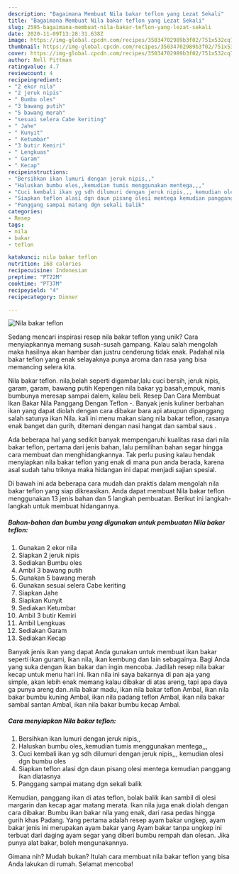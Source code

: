 ```yaml
---
description: "Bagaimana Membuat Nila bakar teflon yang Lezat Sekali"
title: "Bagaimana Membuat Nila bakar teflon yang Lezat Sekali"
slug: 2595-bagaimana-membuat-nila-bakar-teflon-yang-lezat-sekali
date: 2020-11-09T13:28:31.638Z
image: https://img-global.cpcdn.com/recipes/35034702989b3f02/751x532cq70/nila-bakar-teflon-foto-resep-utama.jpg
thumbnail: https://img-global.cpcdn.com/recipes/35034702989b3f02/751x532cq70/nila-bakar-teflon-foto-resep-utama.jpg
cover: https://img-global.cpcdn.com/recipes/35034702989b3f02/751x532cq70/nila-bakar-teflon-foto-resep-utama.jpg
author: Nell Pittman
ratingvalue: 4.7
reviewcount: 4
recipeingredient:
- "2 ekor nila"
- "2 jeruk nipis"
- " Bumbu oles"
- "3 bawang putih"
- "5 bawang merah"
- "sesuai selera Cabe keriting"
- " Jahe"
- " Kunyit"
- " Ketumbar"
- "3 butir Kemiri"
- " Lengkuas"
- " Garam"
- " Kecap"
recipeinstructions:
- "Bersihkan ikan lumuri dengan jeruk nipis,,"
- "Haluskan bumbu oles,,kemudian tumis menggunakan mentega,,,"
- "Cuci kembali ikan yg sdh dilumuri dengan jeruk nipis,,, kemudian olesi dgn bumbu oles"
- "Siapkan teflon alasi dgn daun pisang olesi mentega kemudian panggang ikan diatasnya"
- "Panggang sampai matang dgn sekali balik"
categories:
- Resep
tags:
- nila
- bakar
- teflon

katakunci: nila bakar teflon 
nutrition: 168 calories
recipecuisine: Indonesian
preptime: "PT22M"
cooktime: "PT37M"
recipeyield: "4"
recipecategory: Dinner

---
```



![Nila bakar teflon](https://img-global.cpcdn.com/recipes/35034702989b3f02/751x532cq70/nila-bakar-teflon-foto-resep-utama.jpg)

Sedang mencari inspirasi resep nila bakar teflon yang unik? Cara menyiapkannya memang susah-susah gampang. Kalau salah mengolah maka hasilnya akan hambar dan justru cenderung tidak enak. Padahal nila bakar teflon yang enak selayaknya punya aroma dan rasa yang bisa memancing selera kita.

Nila bakar teflon. nila,belah seperti digambar,lalu cuci bersih, jeruk nipis, garam, garam, bawang putih Kepengen nila bakar yg basah,empuk, manis bumbunya meresap sampai dalem, kalau beli. Resep Dan Cara Membuat Ikan Bakar Nila Panggang Dengan Teflon -. Banyak jenis kuliner berbahan ikan yang dapat diolah dengan cara dibakar bara api ataupun dipanggang salah satunya ikan Nila. kali ini menu makan siang nila bakar teflon, rasanya enak banget dan gurih, ditemani dengan nasi hangat dan sambal saus .

Ada beberapa hal yang sedikit banyak mempengaruhi kualitas rasa dari nila bakar teflon, pertama dari jenis bahan, lalu pemilihan bahan segar hingga cara membuat dan menghidangkannya. Tak perlu pusing kalau hendak menyiapkan nila bakar teflon yang enak di mana pun anda berada, karena asal sudah tahu triknya maka hidangan ini dapat menjadi sajian spesial.


Di bawah ini ada beberapa cara mudah dan praktis dalam mengolah nila bakar teflon yang siap dikreasikan. Anda dapat membuat Nila bakar teflon menggunakan 13 jenis bahan dan 5 langkah pembuatan. Berikut ini langkah-langkah untuk membuat hidangannya.

<!--inarticleads1-->

##### Bahan-bahan dan bumbu yang digunakan untuk pembuatan Nila bakar teflon:

1. Gunakan 2 ekor nila
1. Siapkan 2 jeruk nipis
1. Sediakan  Bumbu oles
1. Ambil 3 bawang putih
1. Gunakan 5 bawang merah
1. Gunakan sesuai selera Cabe keriting
1. Siapkan  Jahe
1. Siapkan  Kunyit
1. Sediakan  Ketumbar
1. Ambil 3 butir Kemiri
1. Ambil  Lengkuas
1. Sediakan  Garam
1. Sediakan  Kecap


Banyak jenis ikan yang dapat Anda gunakan untuk membuat ikan bakar seperti ikan gurami, ikan nila, ikan kembung dan lain sebagainya. Bagi Anda yang suka dengan ikan bakar dan ingin mencoba. Jadilah resep nila bakar kecap untuk menu hari ini. Ikan nila ini saya bakarnya di pan aja yang simple, akan lebih enak memang kalau dibakar di atas areng, tapi apa daya ga punya areng dan..nila bakar madu, ikan nila bakar teflon Ambal, ikan nila bakar bumbu kuning Ambal, ikan nila padang teflon Ambal, ikan nila bakar sambal santan Ambal, ikan nila bakar bumbu kecap Ambal. 

<!--inarticleads2-->

##### Cara menyiapkan Nila bakar teflon:

1. Bersihkan ikan lumuri dengan jeruk nipis,,
1. Haluskan bumbu oles,,kemudian tumis menggunakan mentega,,,
1. Cuci kembali ikan yg sdh dilumuri dengan jeruk nipis,,, kemudian olesi dgn bumbu oles
1. Siapkan teflon alasi dgn daun pisang olesi mentega kemudian panggang ikan diatasnya
1. Panggang sampai matang dgn sekali balik


Kemudian, panggang ikan di atas teflon, bolak balik ikan sambil di olesi margarin dan kecap agar matang merata. Ikan nila juga enak diolah dengan cara dibakar. Bumbu ikan bakar nila yang enak, dari rasa pedas hingga gurih khas Padang. Yang pertama adalah resep ayam bakar ungkep, ayam bakar jenis ini merupakan ayam bakar yang Ayam bakar tanpa ungkep ini terbuat dari daging ayam segar yang diberi bumbu rempah dan olesan. Jika punya alat bakar, boleh mengunakannya. 

Gimana nih? Mudah bukan? Itulah cara membuat nila bakar teflon yang bisa Anda lakukan di rumah. Selamat mencoba!
